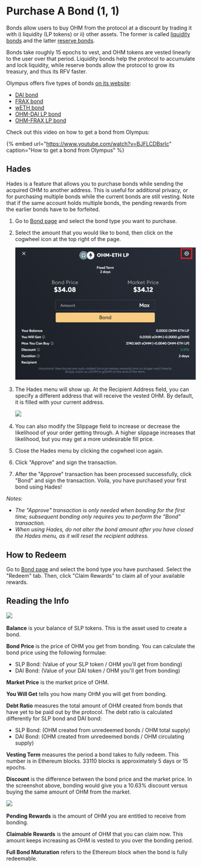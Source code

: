 # Purchase A Bond \(1, 1\)

Bonds allow users to buy OHM from the protocol at a discount by trading it with i\) liquidity \(LP tokens\) or ii\) other assets. The former is called [liquidity bonds](https://docs.olympusdao.finance/references/glossary#liquidity-bonds) and the latter [reserve bonds](https://docs.olympusdao.finance/references/glossary#reserve-bonds).

Bonds take roughly 15 epochs to vest, and OHM tokens are vested linearly to the user over that period. Liquidity bonds help the protocol to accumulate and lock liquidity, while reserve bonds allow the protocol to grow its treasury, and thus its RFV faster.

Olympus offers five types of bonds [on its website](https://app.olympusdao.finance/#/bonds):

* [DAI bond](bond_dai.md)
* [FRAX bond](bond_frax.md)
* [wETH bond](bond_weth.md)
* [OHM-DAI LP bond](ohm-dai-lp-bond.md)
* [OHM-FRAX LP bond](bond_ohm_frax.md)

Check out this video on how to get a bond from Olympus:

{% embed url="https://www.youtube.com/watch?v=BJFLCDBsrlc" caption="How to get a bond from Olympus" %}

## Hades

Hades is a feature that allows you to purchase bonds while sending the acquired OHM to another address. This is useful for additional privacy, or for purchasing multiple bonds while the current bonds are still vesting. Note that if the same account holds multiple bonds, the pending rewards from the earlier bonds have to be forfeited.

1. Go to [Bond page](https://app.olympusdao.finance/#/bonds) and select the bond type you want to purchase.
2. Select the amount that you would like to bond, then click on the cogwheel icon at the top right of the page.

   ![](../../.gitbook/assets/cogwheel.png)

3. The Hades menu will show up. At the Recipient Address field, you can specify a different address that will receive the vested OHM. By default, it is filled with your current address.

   ![](../../.gitbook/assets/hades.png)

4. You can also modify the Slippage field to increase or decrease the likelihood of your order getting through. A higher slippage increases that likelihood, but you may get a more undesirable fill price.
5. Close the Hades menu by clicking the cogwheel icon again.
6. Click "Approve" and sign the transaction.
7. After the "Approve" transaction has been processed successfully, click "Bond" and sign the transaction. Voila, you have purchased your first bond using Hades!

_Notes:_

* _The "Approve" transaction is only needed when bonding for the first time; subsequent bonding only requires you to perform the "Bond" transaction._
* _When using Hades, do not alter the bond amount after you have closed the Hades menu, as it will reset the recipient address._

## **How to Redeem**

Go to [Bond page](https://app.olympusdao.finance/#/bonds) and select the bond type you have purchased. Select the "Redeem" tab. Then, click "Claim Rewards" to claim all of your available rewards.

## Reading the Info

![](../../.gitbook/assets/modal.png)

**Balance** is your balance of SLP tokens. This is the asset used to create a bond.

**Bond Price** is the price of OHM you get from bonding. You can calculate the bond price using the following formulae:

* SLP Bond: \(Value of your SLP token / OHM you'll get from bonding\)
* DAI Bond: \(Value of your DAI token / OHM you'll get from bonding\)

**Market Price** is the market price of OHM.

**You Will Get** tells you how many OHM you will get from bonding.

**Debt Ratio** measures the total amount of OHM created from bonds that have yet to be paid out by the protocol. The debt ratio is calculated differently for SLP bond and DAI bond:

* SLP Bond: \(OHM created from unredeemed bonds / OHM total supply\)
* DAI Bond: \(OHM created from unredeemed bonds / OHM circulating supply\)

**Vesting Term** measures the period a bond takes to fully redeem. This number is in Ethereum blocks. 33110 blocks is approximately 5 days or 15 epochs.

**Discount** is the difference between the bond price and the market price. In the screenshot above, bonding would give you a 10.63% discount versus buying the same amount of OHM from the market.

![](../../.gitbook/assets/modal_redeem.png)

**Pending Rewards** is the amount of OHM you are entitled to receive from bonding.

**Claimable Rewards** is the amount of OHM that you can claim now. This amount keeps increasing as OHM is vested to you over the bonding period.

**Full Bond Maturation** refers to the Ethereum block when the bond is fully redeemable.


